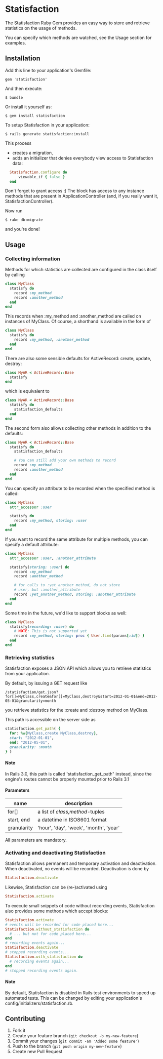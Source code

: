 # Statisfaction

The Statisfaction Ruby Gem provides an easy way to store and retrieve statistics on the usage of methods.

You can specify which methods are watched, see the Usage section for examples.

## Installation

Add this line to your application's Gemfile:

    gem 'statisfaction'

And then execute:

    $ bundle

Or install it yourself as:

    $ gem install statisfaction

To setup Statisfaction in your application:

    $ rails generate statisfaction:install

This process
* creates a migration,
* adds an initializer that denies everybody view access to Statisfaction data:
```ruby
  Statisfaction.configure do
      viewable_if { false }
  end
```

  Don't forget to grant access :) The block has access to any instance methods that are present in ApplicationController (and, if you really want it, StatisfactionController).

Now run

    $ rake db:migrate

and you're done!

## Usage

### Collecting information

Methods for which statistics are collected are configured in the class itself by calling

```ruby
class MyClass
  statisfy do
    record :my_method
    record :another_method
  end
end
```

This records when :my_method and :another_method are called on instances of MyClass. Of course, a shorthand is available in the form of

```ruby
class MyClass
  statisfy do
    record :my_method, :another_method
  end
end
```

There are also some sensible defaults for ActiveRecord: create, update, destroy:

```ruby
class MyAR < ActiveRecord::Base
  statisfy
end
```
which is equivalent to
```ruby
class MyAR < ActiveRecord::Base
  statisfy do
    statisfaction_defaults
  end
end
```

The second form also allows collecting other methods in addition to the defaults:
```ruby
class MyAR < ActiveRecord::Base
  statisfy do
    statisfaction_defaults

    # You can still add your own methods to record
    record :my_method
    record :another_method
  end
end
```

You can specify an attribute to be recorded when the specified method is called:

```ruby
class MyClass
  attr_accessor :user

  statisfy do
    record :my_method, storing: :user
  end
end
```

If you want to record the same attribute for multiple methods, you can specify a default attribute:

```ruby
class MyClass
  attr_accessor :user, :another_attribute

  statisfy(storing: :user) do
    record :my_method
    record :another_method

    # for calls to :yet_another_method, do not store
    # user, but :another_attribute
    record :yet_another_method, storing: :another_attribute
  end
end
```

Some time in the future, we'd like to support blocks as well:

```ruby
class MyClass
  statisfy(recording: :user) do
    # NOTE: This is not supported yet
    record :my_method, storing: proc { User.find(params[:id]) }
  end
end
```

### Retrieving statistics

Statisfaction exposes a JSON API which allows you to retrieve statistics from your application.

By default, by issuing a GET request like

    /statisfaction/get.json?for[]=MyClass,create&for[]=MyClass,destroy&start=2012-01-01&end=2012-05-01&granularity=month

you retrieve statistics for the :create and :destroy method on MyClass.

This path is accessible on the server side as

```ruby
statisfaction.get_path( {
  for: %w{MyClass,create MyClass,destroy},
  start: "2012-01-01",
  end: "2012-05-01",
  granularity: :month
} )
```

#### Note

In Rails 3.0, this path is called 'statisfaction_get_path" instead, since the engine's routes cannot be properly mounted prior to Rails 3.1

#### Parameters

|name       | description                            |
|-----------|----------------------------------------|
|for[]      | a list of *class,method*-tuples        |
|start, end | a datetime in ISO8601 format           |
|granularity| 'hour', 'day', 'week', 'month', 'year' |

All parameters are mandatory.

### Activating and deactivating Statisfaction

Statisfaction allows permanent and temporary activation and deactivation. When deactivated, no events will be recorded. Deactivation is done by

```ruby
Statisfaction.deactivate
```

Likewise, Statisfaction can be (re-)activated using

```ruby
Statisfaction.activate
```

To execute small snippets of code without recording events, Statisfaction also provides some methods which accept blocks:

```ruby
Statisfaction.activate
# events will be recorded for code placed here...
Statisfaction.without_statisfaction do
  # ... but not for code placed here...
end
# recording events again...
Statisfaction.deactivate
# stopped recording events...
Statisfaction.with_statisfaction do
  # recording events again...
end
# stopped recording events again.
```

#### Note

By default, Statisfaction is disabled in Rails test environments to speed up automated tests. This can be changed by editing your application's config/initializers/statisfaction.rb.

## Contributing

1. Fork it
2. Create your feature branch (`git checkout -b my-new-feature`)
3. Commit your changes (`git commit -am 'Added some feature'`)
4. Push to the branch (`git push origin my-new-feature`)
5. Create new Pull Request
